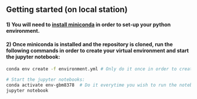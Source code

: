 ## Getting started (on local station)

#### 1) You will need to [install miniconda](https://docs.conda.io/en/latest/miniconda.html) in order to set-up your python environment.

#### 2) Once miniconda is installed and the repository is cloned, run the following commands in order to create your virtual environment and start the jupyter notebook:

```bash
conda env create -f environment.yml # Only do it once in order to create the environment (might take a few minutes)

# Start the jupyter notebooks:
conda activate env-gbm8378  # Do it everytime you wish to run the notebook
jupyter notebook  
```
